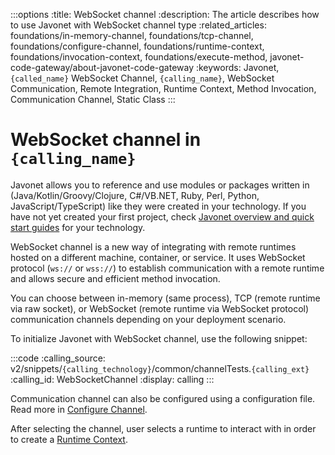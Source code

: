 :::options
:title: WebSocket channel
:description: The article describes how to use Javonet with WebSocket channel type
:related_articles: foundations/in-memory-channel, foundations/tcp-channel, foundations/configure-channel, foundations/runtime-context, foundations/invocation-context, foundations/execute-method, javonet-code-gateway/about-javonet-code-gateway
:keywords: Javonet, `{called_name}` WebSocket Channel, `{calling_name}`, WebSocket Communication, Remote Integration, Runtime Context, Method Invocation, Communication Channel, Static Class
:::

# WebSocket channel in `{calling_name}`

Javonet allows you to reference and use modules or packages written in (Java/Kotlin/Groovy/Clojure, C#/VB.NET, Ruby, Perl, Python, JavaScript/TypeScript) like they were created in your technology. If you have not yet created your first project, check [Javonet overview and quick start guides](/guides/v2/`{calling_technology}`/`{called_technology}`/getting-started/about-javonet) for your technology.

WebSocket channel is a new way of integrating with remote runtimes hosted on a different machine, container, or service. It uses WebSocket protocol (`ws://` or `wss://`) to establish communication with a remote runtime and allows secure and efficient method invocation.

You can choose between in-memory (same process), TCP (remote runtime via raw socket), or WebSocket (remote runtime via WebSocket protocol) communication channels depending on your deployment scenario.

To initialize Javonet with WebSocket channel, use the following snippet:

:::code
:calling_source: v2/snippets/`{calling_technology}`/common/channelTests.`{calling_ext}`
:calling_id: WebSocketChannel
:display: calling
:::

Communication channel can also be configured using a configuration file. Read more in [Configure Channel](/guides/v2/`{calling_technology}`/`{called_technology}`/foundations/configure-channel).

After selecting the channel, user selects a runtime to interact with in order to create a [Runtime Context](/guides/v2/`{calling_technology}`/`{called_technology}`/foundations/runtime-context).
